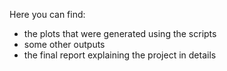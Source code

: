 Here you can find:
- the plots that were generated using the scripts
- some other outputs
- the final report explaining the project in details
